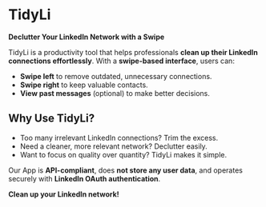 # TidyLi

**Declutter Your LinkedIn Network with a Swipe**

TidyLi is a productivity tool that helps professionals **clean up their LinkedIn connections effortlessly**. With a **swipe-based interface**, users can:

- **Swipe left** to remove outdated, unnecessary connections.
- **Swipe right** to keep valuable contacts.
- **View past messages** (optional) to make better decisions.

## Why Use TidyLi?

- Too many irrelevant LinkedIn connections? Trim the excess.  
- Need a cleaner, more relevant network? Declutter easily.  
- Want to focus on quality over quantity? TidyLi makes it simple.  

Our App is **API-compliant**, does **not store any user data**, and operates securely with **LinkedIn OAuth authentication**.

**Clean up your LinkedIn network!**
